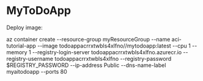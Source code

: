 # MyToDoApp

Deploy image:

az container create --resource-group myResourceGroup --name aci-tutorial-app --image todoappacrrxtwbls4xlfno//mytodoapp:latest --cpu 1 --memory 1 --registry-login-server todoappacrrxtwbls4xlfno.azurecr.io --registry-username todoappacrrxtwbls4xlfno
--registry-password $REGISTRY_PASSWORD --ip-address Public --dns-name-label myaitodoapp --ports 80
